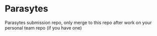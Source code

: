 # Parasytes
Parasytes submission repo, only merge to this repo after work on your personal team repo (if you have one)
